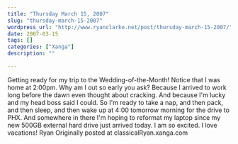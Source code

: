 ```yaml
---
title: "Thursday March 15, 2007"
slug: "thursday-march-15-2007"
wordpress_url: "http://www.ryanclarke.net/post/thursday-march-15-2007/"
date: 2007-03-15
tags: []
categories: ["Xanga"]
description: ""

---
```


Getting ready for my trip to the Wedding-of-the-Month!
Notice that I was home at 2:00pm. Why am I out so early you ask? Because I arrived to work long before the dawn even thought about cracking. And because I'm lucky and my head boss said I could. So I'm ready to take a nap, and then pack, and then sleep, and then wake up at 4:00 tomorrow morning for the drive to PHX. And somewhere in there I'm hoping to reformat my laptop since my new 500GB external hard drive just arrived today.
I am so excited. I love vacations!
Ryan
Originally posted at classicalRyan.xanga.com
